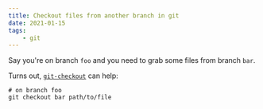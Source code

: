 ```yaml
---
title: Checkout files from another branch in git
date: 2021-01-15
tags:
    - git
---
```


Say you're on branch `foo` and you need to grab some files from branch `bar`.

Turns out, [`git-checkout`](https://git-scm.com/docs/git-checkout) can help:

```shell
# on branch foo
git checkout bar path/to/file
```
